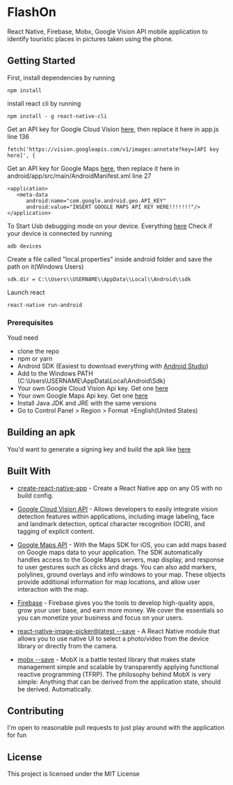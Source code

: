 # FlashOn

React Native, Firebase, Mobx, Google Vision API mobile application to identify touristic places in pictures taken using the phone.

## Getting Started

First, install dependencies by running
```
npm install
```
install react cli by running
```
npm install - g react-native-cli
```
Get an API key for Google Cloud Vision [here](https://console.cloud.google.com/apis/credentials), then replace it here in app.js line 136
```
fetch('https://vision.googleapis.com/v1/images:annotate?key=[API key here]', {
```
Get an API key for Google Maps [here](https://developers.google.com/maps/documentation/ios-sdk/get-api-key), then replace it here in android/app/src/main/AndroidManifest.xml line 27
```
<application>
   <meta-data
      android:name="com.google.android.geo.API_KEY"
      android:value="INSERT GOOGLE MAPS API KEY HERE!!!!!!!"/>
</application>
```

To Start Usb debugging mode on your device. Everything [here](https://www.verizonwireless.com/support/knowledge-base-203783/)
Check if your device is connected by running 
```
adb devices
```
Create a file called "local.properties" inside android folder and save the path on it(Windows Users)
```
sdk.dir = C:\\Users\\USERNAME\\AppData\\Local\\Android\\sdk
```
Launch react
```
react-native run-android
```

### Prerequisites

Youd need 
* clone the repo
* npm or yarn
* Android SDK (Easiest to download everything with [Android Studio](https://developer.android.com/studio/index.html)) 
* Add to the Windows PATH (C:\Users\USERNAME\AppData\Local\Android\Sdk)
* Your own Google Cloud Vision Api key. Get one [here](https://console.cloud.google.com/apis/credentials)
* Your own Google Maps Api key. Get one [here](https://developers.google.com/maps/documentation/ios-sdk/get-api-key)
* Install Java JDK and JRE with the same versions
* Go to Control Panel > Region > Format >English(United States)

## Building an apk

You'd want to generate a signing key and build the apk like [here](https://facebook.github.io/react-native/docs/signed-apk-android.html)

## Built With

* [create-react-native-app](https://github.com/react-community/create-react-native-app) - Create a React Native app on any OS with no build config.
* [Google Cloud Vision API](https://cloud.google.com/vision/) - Allows developers to easily integrate vision detection features within applications, including image labeling, face and landmark detection, optical character recognition (OCR), and tagging of explicit content.
* [Google Maps API](https://developers.google.com/maps/documentation/ios-sdk/get-api-key) - With the Maps SDK for iOS, you can add maps based on Google maps data to your application. The SDK automatically handles access to the Google Maps servers, map display, and response to user gestures such as clicks and drags. You can also add markers, polylines, ground overlays and info windows to your map. These objects provide additional information for map locations, and allow user interaction with the map.
* [Firebase](https://firebase.google.com/products/) - Firebase gives you the tools to develop high-quality apps, grow your user base, and earn more money. We cover the essentials so you can monetize your business and focus on your users.

* [react-native-image-picker@latest --save](https://github.com/lwansbrough/react-native-camera) - A React Native module that allows you to use native UI to select a photo/video from the device library or directly from the camera.
* [mobx --save](https://mobx.js.org/) - MobX is a battle tested library that makes state management simple and scalable by transparently applying functional reactive programming (TFRP). The philosophy behind MobX is very simple: Anything that can be derived from the application state, should be derived. Automatically.



## Contributing

I'm open to reasonable pull requests to just play around with the application for fun


## License

This project is licensed under the MIT License 
